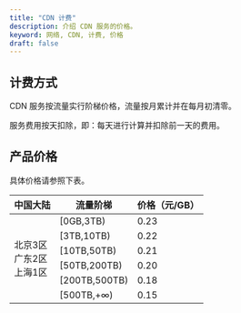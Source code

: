 ```yaml
---
title: "CDN 计费"
description: 介绍 CDN 服务的价格。
keyword: 网络, CDN, 计费, 价格
draft: false
---
```


## 计费方式

CDN 服务按流量实行阶梯价格，流量按月累计并在每月初清零。

服务费用按天扣除，即：每天进行计算并扣除前一天的费用。 

## 产品价格

具体价格请参照下表。

<table>
  <thead><tr><th>中国大陆</th><th>流量阶梯</th><th>价格（元/GB）</th></tr></thead>
  <tr><td rowspan="6">北京3区<br/>广东2区<br/>上海1区</td><td>[0GB,3TB) </td><td>0.23</td></tr>
  <tr><td>[3TB,10TB)</td><td>0.22</td></tr>
  <tr><td>[10TB,50TB)</td><td>0.21</td></tr>
  <tr><td>[50TB,200TB)</td><td>0.20</td></tr>
  <tr><td>[200TB,500TB)</td><td>0.18</td></tr>
  <tr><td>[500TB,+∞)</td><td>0.15</td></tr>
</table>

